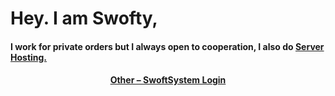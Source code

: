 
  <h1>Hey. I am Swofty,</h1>
<h4>I work for private orders but I always open to cooperation, I also do <a href="https://status.swofty.net">Server Hosting.
<h4 align="center">Other – <a href='http://login.swofty.net' target="_blank">SwoftSystem Login</a><h4>
    
